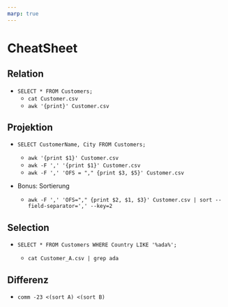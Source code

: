 ```yaml
---
marp: true
---
```


# CheatSheet

## Relation

- `SELECT * FROM Customers;`
  - `cat Customer.csv`
  - `awk '{print}' Customer.csv`

## Projektion

- `SELECT CustomerName, City FROM Customers;`

  - `awk '{print $1}' Customer.csv`
  - `awk -F ',' '{print $1}' Customer.csv`
  - `awk -F ',' 'OFS = "," {print $3, $5}' Customer.csv`

- Bonus: Sortierung
  - `awk -F ',' 'OFS="," {print $2, $1, $3}' Customer.csv | sort --field-separator=',' --key=2`

## Selection

- `SELECT * FROM Customers WHERE Country LIKE '%ada%';`

  - `cat Customer_A.csv | grep ada`

## Differenz

- `comm -23 <(sort A) <(sort B)`

